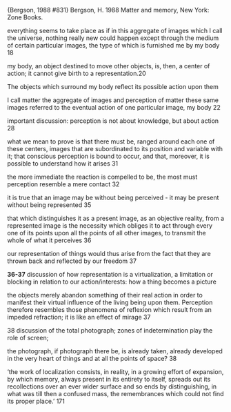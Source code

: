 ﻿{Bergson, 1988 #831}
Bergson, H. 1988 Matter and memory, New York: Zone Books.

everything seems to take place as if in this aggregate of images which I call the universe, nothing really new could happen except through the medium of certain particular images, the type of which is furnished me by my body 18

my body,  an object destined to move other objects, is, then, a center of action; it cannot give birth to a representation.20

The objects which surround my body reflect its possible action upon them

I call matter the aggregate of images  and perception of matter these same images referred to the eventual action of one particular image, my body 22

important discussion: perception is not about knowledge, but about action 28

what we mean to prove is that there must be, ranged around each one of these centers, images that are subordinated to its position and variable with it; that conscious perception is bound to occur, and that, moreover, it is possible to understand how it arises 31

the more immediate the reaction is compelled to be, the most must perception resemble a mere contact 32

it is true that an image may be without being perceived - it may be present without being represented 35

that which distinguishes it as a present image, as an objective reality, from a represented image is the necessity which obliges it to act through every one of its points upon all the points of all other images, to transmit the whole of what it perceives 36

our representation of things would thus arise from the fact that they are thrown back and reflected by our freedom 37

**36-37** discussion of how representation is a virtualization, a limitation or blocking in relation to our action/interests: how a thing becomes a picture

the objects merely abandon something of their real action in order to manifest their virtual influence of the living being upon them. Perception therefore resembles those phenomena of reflexion which result from an impeded refraction; it is like an effect of mirage 37

38 discussion of the total photograph; zones of indetermination play the role of screen;   

the photograph, if photograph there be, is already taken, already developed in the very heart of things and at all the points of space? 38


‘the work of localization consists, in reality, in a growing effort of expansion, by which memory, always present in its entirety to itself, spreads out its recollections over an ever wider surface and so ends by distinguishing, in what was till then a confused mass, the remembrances which could not find its proper place.’ 171
